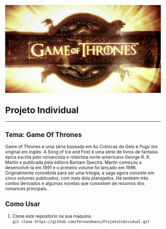 <!DOCTYPE html>
<html lang="en">

<head>
    <meta charset="UTF-8">
    <meta http-equiv="X-UA-Compatible" content="IE=edge">
    <meta name="viewport" content="width=device-width, initial-scale=1.0">
    <title>Document</title>
</head>

<body>
    <div class="header">
        <img src="Images/GameofThrones.png" alt="">
    </div>
    <h1>Projeto Individual</h1>
    <hr>
    <h2>Tema: Game Of Thrones</h2>
    <p>Game of Thrones e uma série baseada em As Crônicas de Gelo e Fogo (no original em inglês: A Song of Ice and Fire) é uma série de livros de fantasia épica escrita pelo romancista e roteirista norte-americano George R. R. Martin e publicada pela editora Bantam Spectra. Martin começou a desenvolvê-la em 1991 e o primeiro volume foi lançado em 1996. Originalmente concebida para ser uma trilogia, a saga agora consiste em cinco volumes publicados, com mais dois planejados. Há também três contos derivados e algumas novelas que consistem de resumos dos romances principais.</p>
    <h2>Como Usar</h2>
    <ol>
    <li>Clone este repositorio na sua máquina.</li>
    <code>git clone https://github.com/Fernandeess/ProjetoIndividual.git</code>
    </ol>
</body>

</html>

<style>
    .header {
        display:flex;
        justify-content:center;
        margin: auto;
    }
</style>